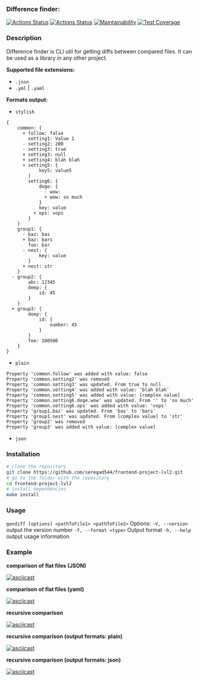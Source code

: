 ### Difference finder:

[![Actions Status](https://github.com/seregad544/frontend-project-lvl2/workflows/hexlet-check/badge.svg)](https://github.com/seregad544/frontend-project-lvl2/actions)
[![Actions Status](https://github.com/seregad544/frontend-project-lvl2/actions/workflows/run-test-and-lint.yml/badge.svg)](https://github.com/seregad544/frontend-project-lvl2/actions/workflows/run-test-and-lint.yml)
[![Maintainability](https://api.codeclimate.com/v1/badges/7652fa969a2b19996651/maintainability)](https://codeclimate.com/github/seregad544/frontend-project-lvl2/maintainability)
[![Test Coverage](https://api.codeclimate.com/v1/badges/7652fa969a2b19996651/test_coverage)](https://codeclimate.com/github/seregad544/frontend-project-lvl2/test_coverage)

### Description

Difference finder is CLI util for getting diffs between compared files. It can be used as a library in any other project.

**Supported file extensions:**
- `.json`
- `.yml` | `.yaml`

**Formats output:**
- `stylish`
```
{
    common: {
      + follow: false
        setting1: Value 1
      - setting2: 200
      - setting3: true
      + setting3: null
      + setting4: blah blah
      + setting5: {
            key5: value5
        }
        setting6: {
            doge: {
              - wow: 
              + wow: so much
            }
            key: value
          + ops: vops
        }
    }
    group1: {
      - baz: bas
      + baz: bars
        foo: bar
      - nest: {
            key: value
        }
      + nest: str
    }
  - group2: {
        abc: 12345
        deep: {
            id: 45
        }
    }
  + group3: {
        deep: {
            id: {
                number: 45
            }
        }
        fee: 100500
    }
}
```
- `plain`
```
Property 'common.follow' was added with value: false
Property 'common.setting2' was removed
Property 'common.setting3' was updated. From true to null
Property 'common.setting4' was added with value: 'blah blah'
Property 'common.setting5' was added with value: [complex value]
Property 'common.setting6.doge.wow' was updated. From '' to 'so much'
Property 'common.setting6.ops' was added with value: 'vops'
Property 'group1.baz' was updated. From 'bas' to 'bars'
Property 'group1.nest' was updated. From [complex value] to 'str'
Property 'group2' was removed
Property 'group3' was added with value: [complex value]
```
- `json`

### Installation ###

```sh
# clone the repository
git clone https://github.com/seregad544/frontend-project-lvl2.git
# go to the folder with the repository
cd frontend-project-lvl2
# install dependencies
make install
```

### Usage ###

```gendiff [options] <pathToFile1> <pathToFile2>```
Options:
`-V, --version` output the version number
`-f, --format <type>` Output format
`-h, --help` output usage information

### Example ###

**comparison of flat files (JSON)**

[![asciicast](https://asciinema.org/a/5QSdoxPFPs4CEWNJWOuMhnLDY.svg)](https://asciinema.org/a/5QSdoxPFPs4CEWNJWOuMhnLDY)

**comparison of flat files (yaml)**

[![asciicast](https://asciinema.org/a/xR7CyHtsF8FrSUeU616H9cmhB.svg)](https://asciinema.org/a/xR7CyHtsF8FrSUeU616H9cmhB)

**recursive comparison**

[![asciicast](https://asciinema.org/a/zhE6JHebVNAOQ3ed88Ik0DQTb.svg)](https://asciinema.org/a/zhE6JHebVNAOQ3ed88Ik0DQTb)

**recursive comparison (output formats: plain)**

[![asciicast](https://asciinema.org/a/W138fzc37OxwjTjnvre2OJ7Qe.svg)](https://asciinema.org/a/W138fzc37OxwjTjnvre2OJ7Qe)

**recursive comparison (output formats: json)**

[![asciicast](https://asciinema.org/a/lfYmmCGPioh49DnI5XAE3uXec.svg)](https://asciinema.org/a/lfYmmCGPioh49DnI5XAE3uXec)
